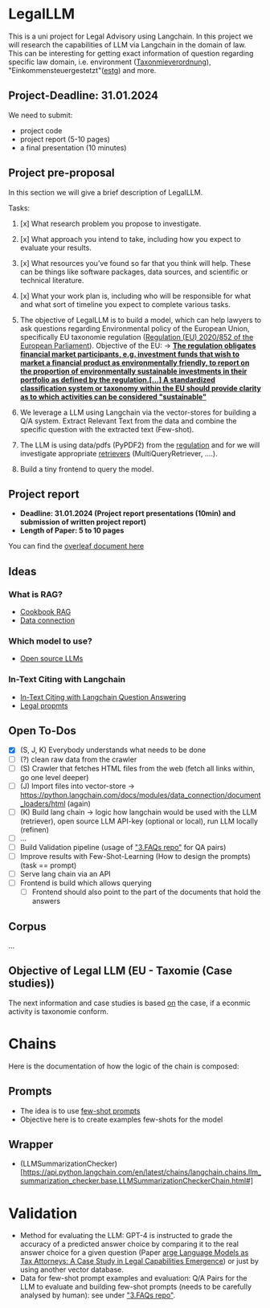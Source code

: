 # LegalLLM
This is a uni project for Legal Advisory using Langchain. In this project we will research the capabilities of LLM via Langchain in the domain
of law. This can be interesting for getting exact information of question regarding specific law domain, i.e. environment ([Taxonmieverordnung](https://de.wikipedia.org/wiki/Verordnung_(EU)_2020/852_(Taxonomieverordnung))), "Einkommensteuergestetzt"([estg](https://www.gesetze-im-internet.de/estg/)) and more.

## Project-Deadline: 31.01.2024
We need to submit:
 - project code
 - project report (5-10 pages)
 - a final presentation (10 minutes)

## Project pre-proposal
In this section we will give a brief description of LegalLLM.

Tasks:
1. [x] What research problem you propose to investigate.
2. [x] What approach you intend to take, including how you expect to evaluate your results.
3. [x] What resources you’ve found so far that you think will help. These can be things like software packages, data sources, and scientific or technical literature.
4. [x] What your work plan is, including who will be responsible for what and what sort of timeline you expect to complete various tasks.


1. The objective of LegalLLM is to build a model, which can help lawyers to ask questions regarding Environmental policy of the European Union, specifically EU taxonomie regulation ([Regulation (EU) 2020/852 of the European Parliament](https://de.wikipedia.org/wiki/Verordnung_(EU)_2020/852_(Taxonomieverordnung))).
Objective of the EU: -> **[The regulation obligates financial market participants, e.g. investment funds that wish to market a financial product as environmentally friendly, to report on the proportion of environmentally sustainable investments in their portfolio as defined by the regulation.[...] A standardized classification system or taxonomy within the EU should provide clarity as to which activities can be considered "sustainable"]([https://de.wikipedia.org/wiki/Verordnung_(EU)_2020/852_(Taxonomieverordnung))**
2. We leverage a LLM using Langchain via the vector-stores for building a Q/A system. Extract Relevant Text from the data and combine the specific question with the extracted text (Few-shot).
3. The LLM is using data/pdfs (PyPDF2) from the [regulation](https://eur-lex.europa.eu/legal-content/DE/TXT/?uri=CELEX:32020R0852) and for we will investigate appropriate [retrievers](https://python.langchain.com/docs/modules/data_connection/retrievers/) (MultiQueryRetriever, ....).
4. Build a tiny frontend to query the model.


## Project report
- **Deadline: 31.01.2024 (Project report presentations (10min) and submission of written project report)**
- **Length of Paper: 5 to 10 pages**

You can find the [overleaf document here](https://www.overleaf.com/7798534937fhhrqzhvpqqn#7d48ca)

## Ideas

### What is RAG?
- [Cookbook RAG](https://python.langchain.com/docs/expression_language/cookbook/retrieval)
- [Data connection](https://python.langchain.com/docs/modules/data_connection/)

### Which model to use?
- [Open source LLMs](https://github.com/jmorganca/ollama)

### In-Text Citing with Langchain
- [In-Text Citing with Langchain Question Answering](https://medium.com/@yotamabraham/in-text-citing-with-langchain-question-answering-e19a24d81e39)
- [Legal propmts](https://www.legalpromptguide.com/1.-introduction-to-legal-prompt-engineering-lpe)


## Open To-Dos
- [x] (S, J, K) Everybody understands what needs to be done
- [ ] (?) clean raw data from the crawler
- [ ] (S) Crawler that fetches HTML files from the web (fetch all links within, go one level deeper) 
- [ ] (J) Import files into vector-store -> https://python.langchain.com/docs/modules/data_connection/document_loaders/html (again)
- [ ] (K) Build lang chain -> logic how langchain would be used with the LLM (retriever), open source LLM API-key (optional or local), run LLM locally (refinen)
- [ ] ...
- [ ] Build Validation pipeline (usage of ["3.FAQs repo"](https://ec.europa.eu/sustainable-finance-taxonomy/) for QA pairs)
- [ ] Improve results with Few-Shot-Learning (How to design the prompts) (task == prompt)
- [ ] Serve lang chain via an API
- [ ] Frontend is build which allows querying
  - [ ] Frontend should also point to the part of the documents that hold the answers

## Corpus
...


## Objective of Legal LLM (EU - Taxomie (Case studies))
The next information and case studies is based [on](https://bankenverband.de/files/2023-10/Taxonomie%20Leitfaden_Update%202023.pdf) the case, if a econmic activity
is taxonomie conform.

# Chains
Here is the documentation of how the logic of the chain is composed:

## Prompts
- The idea is to use [few-shot prompts](https://python.langchain.com/docs/modules/model_io/prompts/few_shot_examples)
- Objective here is to create examples few-shots for the model

## Wrapper
- (LLMSummarizationChecker)[https://api.python.langchain.com/en/latest/chains/langchain.chains.llm_summarization_checker.base.LLMSummarizationCheckerChain.html#]


# Validation
- Method for evaluating the LLM: GPT-4 is instructed to grade the accuracy of a predicted answer choice by comparing it to the real answer choice for a given question (Paper [arge Language Models as Tax Attorneys: A Case Study in Legal Capabilities Emergence](https://arxiv.org/pdf/2306.07075.pdf)) or just by using another vector database.
- Data for few-shot prompt examples and evaluation: Q/A Pairs for the LLM to evaluate and building few-shot prompts (needs to be carefully analysed by human): see under ["3.FAQs repo"](https://ec.europa.eu/sustainable-finance-taxonomy/).

